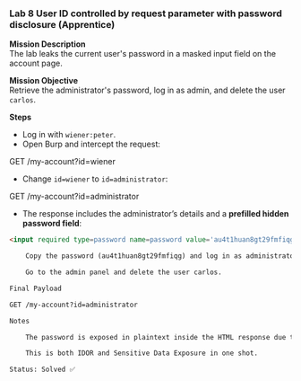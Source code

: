 ### Lab 8 User ID controlled by request parameter with password disclosure (Apprentice)

**Mission Description**  
The lab leaks the current user's password in a masked input field on the account page.  

**Mission Objective**  
Retrieve the administrator's password, log in as admin, and delete the user `carlos`.  

**Steps**  
- Log in with `wiener:peter`.  
- Open Burp and intercept the request:  

GET /my-account?id=wiener

- Change `id=wiener` to `id=administrator`:  

GET /my-account?id=administrator

- The response includes the administrator’s details and a **prefilled hidden password field**:  
```html
<input required type=password name=password value='au4t1huan8gt29fmfiqg'/>

    Copy the password (au4t1huan8gt29fmfiqg) and log in as administrator.

    Go to the admin panel and delete the user carlos.

Final Payload

GET /my-account?id=administrator

Notes

    The password is exposed in plaintext inside the HTML response due to insecure implementation.

    This is both IDOR and Sensitive Data Exposure in one shot.

Status: Solved ✅
